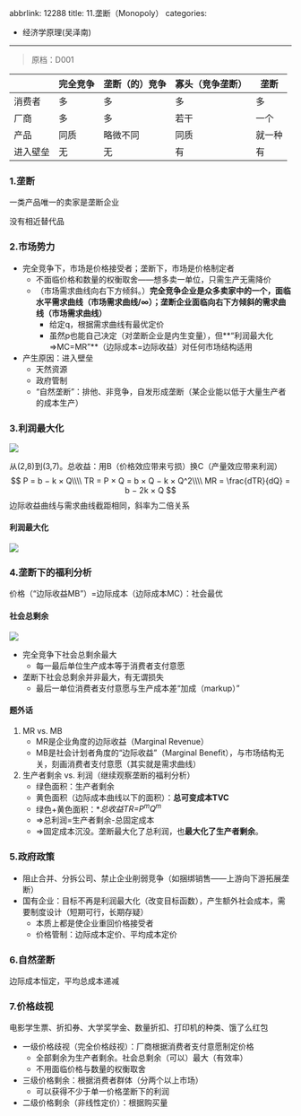 abbrlink: 12288
title: 11.垄断（Monopoly）
categories:
  - 经济学原理(吴泽南)
---
> 原档：D001

|          | 完全竞争 | 垄断（的）竞争 | 寡头（竞争垄断） | 垄断   |
| -------- | -------- | -------------- | ---------------- | ------ |
| 消费者   | 多       | 多             | 多               | 多     |
| 厂商     | 多       | 多             | 若干             | 一个   |
| 产品     | 同质     | 略微不同       | 同质             | 就一种 |
| 进入壁垒 | 无       | 无             | 有               | 有     |

### 1.垄断

一类产品唯一的卖家是垄断企业

没有相近替代品

### 2.市场势力

- 完全竞争下，市场是价格接受者；垄断下，市场是价格制定者
  - 不面临价格和数量的权衡取舍——想多卖一单位，只需生产无需降价
  - （市场需求曲线向右下方倾斜。）**完全竞争企业是众多卖家中的一个，面临水平需求曲线（市场需求曲线/∞）；垄断企业面临向右下方倾斜的需求曲线（市场需求曲线）**
    - 给定q，根据需求曲线有最优定价
    - 虽然p也能自己决定（对垄断企业是内生变量），但**“利润最大化⇒MC=MR”**（边际成本=边际收益）对任何市场结构适用
- 产生原因：进入壁垒
  - 天然资源
  - 政府管制
  - “自然垄断”：排他、非竞争，自发形成垄断（某企业能以低于大量生产者的成本生产）

### 3.利润最大化

![](D001.jpg)

从(2,8)到(3,7)。总收益：用B（价格效应带来亏损）换C（产量效应带来利润）
$$
P = b − k × Q\\\\
TR = P × Q = b × Q − k × Q^2\\\\
 MR =
\frac{dTR}{dQ}
= b − 2k × Q
$$
边际收益曲线与需求曲线截距相同，斜率为二倍关系

#### 利润最大化

![](D001-1.jpg)

### 4.垄断下的福利分析

价格（“边际收益MB”）=边际成本（边际成本MC）：社会最优

#### 社会总剩余

![](D001-2.jpg)

- 完全竞争下社会总剩余最大
  - 每一最后单位生产成本等于消费者支付意愿
- 垄断下社会总剩余并非最大，有无谓损失
  - 最后一单位消费者支付意愿与生产成本差“加成（markup）”

#### 题外话

1. MR vs. MB
   - MR是企业角度的边际收益（Marginal Revenue）
   - MB是社会计划者角度的“边际收益”（Marginal Benefit），与市场结构无关，刻画消费者支付意愿（其实就是需求曲线）
2. 生产者剩余 vs. 利润（继续观察垄断的福利分析）
   - 绿色面积：生产者剩余
   - 黄色面积（边际成本曲线以下的面积）：**总可变成本TVC**
   - 绿色+黄色面积：**总收益TR=P<sup>m</sup>*Q<sup>m</sup>**
   - ⇒总利润=生产者剩余-总固定成本
   - ⇒固定成本沉没。垄断最大化了总利润，也**最大化了生产者剩余**。

### 5.政府政策

- 阻止合并、分拆公司、禁止企业削弱竞争（如捆绑销售——上游向下游拓展垄断）
- 国有企业：目标不再是利润最大化（改变目标函数），产生额外社会成本，需要制度设计（短期可行，长期存疑）
  - 本质上都是使企业重回价格接受者
  - 价格管制：边际成本定价、平均成本定价

### 6.自然垄断

边际成本恒定，平均总成本递减

### 7.价格歧视

电影学生票、折扣券、大学奖学金、数量折扣、打印机的种类、饿了么红包

- 一级价格歧视（完全价格歧视）：厂商根据消费者支付意愿制定价格
  - 全部剩余为生产者剩余。社会总剩余（可以）最大（有效率）
  - 不用面临价格与数量的权衡取舍
- 三级价格剩余：根据消费者群体（分两个以上市场）
  - 可以获得不少于单一价格垄断下的利润
- 二级价格剩余（非线性定价）：根据购买量